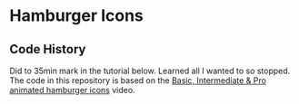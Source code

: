 # Hamburger Icons

## Code History

Did to 35min mark in the tutorial below.
Learned all I wanted to so stopped.
The code in this repository is based on the
[Basic, Intermediate & Pro animated hamburger icons](https://youtu.be/R00QiudbD4Y)
video.
